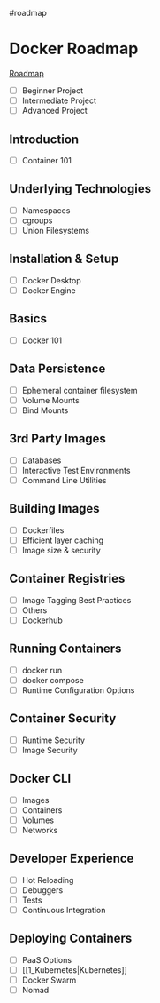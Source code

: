 #roadmap 
# Docker Roadmap
[Roadmap](https://roadmap.sh/docker)
- [ ] Beginner Project
- [ ] Intermediate Project
- [ ] Advanced Project
## Introduction
- [ ] Container 101
## Underlying Technologies
- [ ] Namespaces
- [ ] cgroups
- [ ] Union Filesystems
## Installation & Setup
- [ ] Docker Desktop
- [ ] Docker Engine
## Basics
- [ ] Docker 101
## Data Persistence
- [ ] Ephemeral container filesystem
- [ ] Volume Mounts
- [ ] Bind Mounts
## 3rd Party Images
- [ ] Databases
- [ ] Interactive Test Environments
- [ ] Command Line Utilities
## Building Images
- [ ] Dockerfiles
- [ ] Efficient layer caching
- [ ] Image size & security
## Container Registries
- [ ] Image Tagging Best Practices
- [ ] Others
- [ ] Dockerhub
## Running Containers
- [ ] docker run
- [ ] docker compose
- [ ] Runtime Configuration Options
## Container Security
- [ ] Runtime Security
- [ ] Image Security
## Docker CLI
- [ ] Images
- [ ] Containers
- [ ] Volumes
- [ ] Networks
## Developer Experience
- [ ] Hot Reloading
- [ ] Debuggers
- [ ] Tests
- [ ] Continuous Integration
## Deploying Containers
- [ ] PaaS Options
- [ ] [[1_Kubernetes|Kubernetes]]
- [ ] Docker Swarm
- [ ] Nomad
